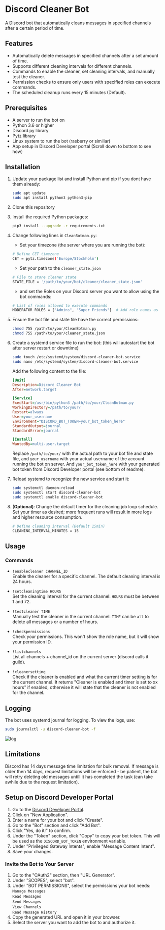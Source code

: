 # Discord Cleaner Bot

A Discord bot that automatically cleans messages in specified channels after a certain period of time.

## Features

- Automatically delete messages in specified channels after a set amount of time.
- Supports different cleaning intervals for different channels.
- Commands to enable the cleaner, set cleaning intervals, and manually test the cleaner.
- Permission checks to ensure only users with specified roles can execute commands.
- The scheduled cleanup runs every 15 minutes (Default).

## Prerequisites

- A server to run the bot on
- Python 3.6 or higher
- Discord.py library
- Pytz library
- Linux system to run the bot (rasberry or similiar)
- App setup in Discord Developer portal (Scroll down to bottom to see how)

## Installation

1. Update your package list and install Python and pip if you dont have them already:
    ```sh
    sudo apt update
    sudo apt install python3 python3-pip
    ```

2. Clone this repository
3. Install the required Python packages:
    ```sh
    pip3 install --upgrade -r requirements.txt
    ```

4. Change following lines in `CleanBotman.py`:

     - Set your timezone (the server where you are running the bot):
    ```sh
    # Define CET timezone
    CET = pytz.timezone('Europe/Stockholm')
    ```
    - Set your path to the `cleaner_state.json`
    ```sh
    # File to store cleaner state
    STATE_FILE = '/path/to/your/bot/cleaner/cleaner_state.json'
    ```
    - and set the Roles on your Discord server you want to allow using the bot commands:
    ```sh
    # List of roles allowed to execute commands
    MODERATOR_ROLES = ["Admins", "Super Friends"]  # Add role names as needed
    ```

5. Ensure the bot file and state file have the correct permissions:
    ```sh
    chmod 755 /path/to/your/CleanBotman.py
    chmod 755 /path/to/your/cleaner_state.json
    ```

6. Create a systemd service file to run the bot: (this will autostart the bot after server restart or downtime)

    ```sh
    sudo touch /etc/systemd/system/discord-cleaner-bot.service
    sudo nano /etc/systemd/system/discord-cleaner-bot.service
    ```

    Add the following content to the file:

    ```ini
    [Unit]
    Description=Discord Cleaner Bot
    After=network.target

    [Service]
    ExecStart=/usr/bin/python3 /path/to/your/CleanBotman.py
    WorkingDirectory=/path/to/your/
    Restart=always
    User=your_username
    Environment="DISCORD_BOT_TOKEN=your_bot_token_here"
    StandardOutput=journal
    StandardError=journal

    [Install]
    WantedBy=multi-user.target
    ```

    Replace `/path/to/your/` with the actual path to your bot file and state file, and `your_username` with your actual username of the account running the bot on server. And `your_bot_token_here` with your generated bot token from Discord Developer portal (see bottom of readme).

7. Reload systemd to recognize the new service and start it:
    ```sh
    sudo systemctl daemon-reload
    sudo systemctl start discord-cleaner-bot
    sudo systemctl enable discord-cleaner-bot
    ```

8. **(Optional)**: Change the default timer for the cleaning job loop schedule. \
Set your timer as desired; more frequent runs will result in more logs and higher resource consumption.
    ```sh
    # Define cleaning interval (Default 15min)
    CLEANING_INTERVAL_MINUTES = 15
    ```

## Usage

### Commands

- `!enablecleaner CHANNEL_ID`  
  Enable the cleaner for a specific channel. The default cleaning interval is 24 hours.

- `!setcleaningtime HOURS`  
  Set the cleaning interval for the current channel. `HOURS` must be between 1 and 72.

- `!testcleaner TIME`  
  Manually test the cleaner in the current channel. `TIME` can be `all` to delete all messages or a number of hours.

- `!checkpermissions`  
  Check your permissions. This won't show the role name, but it will show your permission ID.

- `!listchannels`  
  List all channels + channel_id on the current server (discord calls it guild).

- `!cleanersetting`  
  Check if the cleaner is enabled and what the current timer setting is for the current channel. It returns "Cleaner is enabled and timer is set to xx hours" if enabled, otherwise it will state that the cleaner is not enabled for the channel.

## Logging

The bot uses systemd journal for logging. To view the logs, use:
```sh
sudo journalctl -u discord-cleaner-bot -f
```
![log](https://github.com/hitem/CleanBot/assets/8977898/7bd176cb-eaba-4bb1-b07c-1419157ce34c)

## Limitations
Discord has 14 days message time limitation for bulk removal. If message is older then 14 days, request limitations will be enforced - be patient, the bot will retry deleting old messages untill it has completed the task (can take awhile due to the request limitation).

## Setup on Discord Developer Portal

1. Go to the [Discord Developer Portal](https://discord.com/developers/applications).
2. Click on "New Application".
3. Enter a name for your bot and click "Create".
4. Go to the "Bot" section and click "Add Bot".
5. Click "Yes, do it!" to confirm.
6. Under the "Token" section, click "Copy" to copy your bot token. This will be used as the `DISCORD_BOT_TOKEN` environment variable.
7. Under "Privileged Gateway Intents", enable "Message Content Intent".
8. Save your changes.

### Invite the Bot to Your Server

1. Go to the "OAuth2" section, then "URL Generator".
2. Under "SCOPES", select "bot".
3. Under "BOT PERMISSIONS", select the permissions your bot needs:\
    `Manage Messages`\
    `Read Messages`\
    `Send Messages`\
    `View Channels`\
    `Read Message History`
4. Copy the generated URL and open it in your browser.
5. Select the server you want to add the bot to and authorize it.
